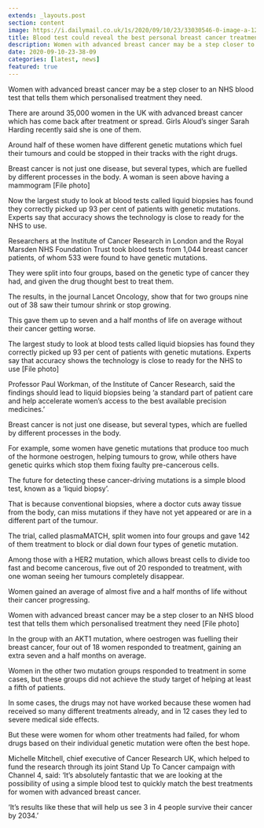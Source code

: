 ```yaml
---
extends: _layouts.post
section: content
image: https://i.dailymail.co.uk/1s/2020/09/10/23/33030546-0-image-a-12_1599776972393.jpg 
title: Blood test could reveal the best personal breast cancer treatment for individual patients  
description: Women with advanced breast cancer may be a step closer to an NHS blood test that tells them which personalised treatment they need. 
date: 2020-09-10-23-38-09 
categories: [latest, news] 
featured: true 
--- 
```

Women with advanced breast cancer may be a step closer to an NHS blood test that tells them which personalised treatment they need.

There are around 35,000 women in the UK with advanced breast cancer which has come back after treatment or spread. Girls Aloud’s singer Sarah Harding recently said she is one of them.

Around half of these women have different genetic mutations which fuel their tumours and could be stopped in their tracks with the right drugs.

Breast cancer is not just one disease, but several types, which are fuelled by different processes in the body. A woman is seen above having a mammogram [File photo]

Now the largest study to look at blood tests called liquid biopsies has found they correctly picked up 93 per cent of patients with genetic mutations. Experts say that accuracy shows the technology is close to ready for the NHS to use.

Researchers at the Institute of Cancer Research in London and the Royal Marsden NHS Foundation Trust took blood tests from 1,044 breast cancer patients, of whom 533 were found to have genetic mutations. 

They were split into four groups, based on the genetic type of cancer they had, and given the drug thought best to treat them.

The results, in the journal Lancet Oncology, show that for two groups nine out of 38 saw their tumour shrink or stop growing.

This gave them up to seven and a half months of life on average without their cancer getting worse. 

The largest study to look at blood tests called liquid biopsies has found they correctly picked up 93 per cent of patients with genetic mutations. Experts say that accuracy shows the technology is close to ready for the NHS to use [File photo]

Professor Paul Workman, of the Institute of Cancer Research, said the findings should lead to liquid biopsies being ‘a standard part of patient care and help accelerate women’s access to the best available precision medicines.’

Breast cancer is not just one disease, but several types, which are fuelled by different processes in the body.

For example, some women have genetic mutations that produce too much of the hormone oestrogen, helping tumours to grow, while others have genetic quirks which stop them fixing faulty pre-cancerous cells.

The future for detecting these cancer-driving mutations is a simple blood test, known as a ‘liquid biopsy’.

That is because conventional biopsies, where a doctor cuts away tissue from the body, can miss mutations if they have not yet appeared or are in a different part of the tumour. 

The trial, called plasmaMATCH, split women into four groups and gave 142 of them treatment to block or dial down four types of genetic mutation.

Among those with a HER2 mutation, which allows breast cells to divide too fast and become cancerous, five out of 20 responded to treatment, with one woman seeing her tumours completely disappear.

Women gained an average of almost five and a half months of life without their cancer progressing.

Women with advanced breast cancer may be a step closer to an NHS blood test that tells them which personalised treatment they need [File photo]

In the group with an AKT1 mutation, where oestrogen was fuelling their breast cancer, four out of 18 women responded to treatment, gaining an extra seven and a half months on average.

Women in the other two mutation groups responded to treatment in some cases, but these groups did not achieve the study target of helping at least a fifth of patients.

In some cases, the drugs may not have worked because these women had received so many different treatments already, and in 12 cases they led to severe medical side effects.

But these were women for whom other treatments had failed, for whom drugs based on their individual genetic mutation were often the best hope.

Michelle Mitchell, chief executive of Cancer Research UK, which helped to fund the research through its joint Stand Up To Cancer campaign with Channel 4, said: ‘It’s absolutely fantastic that we are looking at the possibility of using a simple blood test to quickly match the best treatments for women with advanced breast cancer.

‘It’s results like these that will help us see 3 in 4 people survive their cancer by 2034.’

